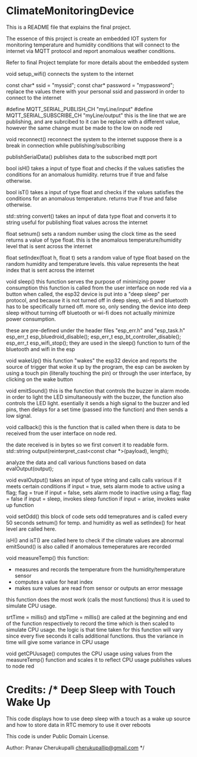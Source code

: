 # ClimateMonitoringDevice


This is a README file that explains the final project. 

The essence of this project is create an embedded IOT system for monitoring temperature and humidity conditions
that will connect to the internet via MQTT protocol and report anomalous weather conditions. 

Refer to final Project template for more details about the embedded system 

void setup_wifi() 
connects the system to the internet 

const char* ssid = "myssid";
const char* password = "mypassword";
replace the values there with your personal ssid and password in order to connect to the internet 

#define MQTT_SERIAL_PUBLISH_CH "myLine/input"
#define MQTT_SERIAL_SUBSCRIBE_CH "myLine/output"
this is the line that we are publishing, and are subrcibed to
it can be replace with a different value, however the same change must be made to the low on node red 

void reconnect()
reconnect the system to the internet suppose there is a break in connection while publishing/subscribing 

publishSerialData()
publishes data to the subscribed mqtt port 

bool isH()
takes a input of type float and checks if the values 
satisfies the conditions for an anomalous humidity. 
returns true if true and false otherwise. 

bool isT()
takes a input of type float and checks if the values 
satisfies the conditions for an anomalous temperature. 
returns true if true and false otherwise. 

std::string convert()
takes an input of data type float and converts it to string
useful for publishing float values across the internet 

float setnum()
sets a random number using the clock time as the seed
returns a value of type float. this is the anomalous
temperature/humidity level that is sent across the internet 

float setIndex(float h, float t)
sets a random value of type float based on the random humidity 
and temperature levels. this value represents the heat index that 
is sent across the internet 

void sleep()
this function serves the purpose of minimizing power consumption
this function is called from the user interface on node red via a button 
when called, the esp32 device is put into a "deep sleep" 
per protocol, and because it is not turned off in deep sleep, wi-fi and 
bluetooth has to be specifically turned off. 
more so, only sending the device into deep sleep without turning off bluetooth
or wi-fi does not actually minimize power consumption. 

these are pre-defined under the header files "esp_err.h" and "esp_task.h"
esp_err_t esp_bluedroid_disable();
esp_err_t esp_bt_controller_disable(); 
esp_err_t esp_wifi_stop(); 
they are used in the sleep() function to turn of the bluetooth and wifi in the esp 

void wakeUp() 
this function "wakes" the esp32 device and reports the source of trigger that woke it up 
by the program, the esp can be awoken by using a touch pin (literally touching the pin)
or through the user interface, by clicking on the wake button

void emitSound()
this is the function that controls the buzzer in alarm mode. 
in order to light the LED simultaneously with the buzzer, the function also controls 
the LED light. esentially it sends a high signal to the buzzer and led pins, then delays for 
a set time (passed into the function) and then sends a low signal. 

void callback()
this is the function that is called when there is data to be received from the 
user interface on node red. 

the date received is in bytes so we first convert it to readable form. 
std::string output(reinterpret_cast<const char *>(payload), length);

analyze the data and call various functions based on data 
evalOutput(output); 

void evalOutput()
takes an input of type string and calls calls various if it meets certain conditions 
if input = true, sets alarm mode to active using a flag; flag = true
if input = false, sets alarm mode to inactive using a flag; flag = false
if input = sleep, invokes sleep function 
if input = arise, invokes wake up function

void setOdd()
this block of code sets odd temepratures and is called every 50 seconds 
setnum() for temp. and humidity as well as setIndex() for heat level 
are called here. 

isH() and isT() are called here to check if the climate values are abnormal 
emitSound() is also called if anomalous temeperatures are recorded 

void measureTemp()
this function: 
- measures and records the temperature from the humidity/temperature sensor 
- computes a value for heat index 
- makes sure values are read from sensor or outputs an error message

this function does the most work (calls the most functions) thus it is used to 
simulate CPU usage. 

srtTime = millis() and stpTime = millis() are called at the beginning and end of the function 
respectively to record the time which is then scaled to simulate CPU usage. the logic is that 
time taken for this function will vary since every five seconds it
calls additional functions. thus the variance in time will give some variance in CPU usage 

void getCPUusage()
computes the CPU usage using values from the 
measureTemp() function and scales it to reflect CPU usage 
publishes values to node red 

Credits: 
/*
Deep Sleep with Touch Wake Up
=====================================
This code displays how to use deep sleep with
a touch as a wake up source and how to store data in
RTC memory to use it over reboots

This code is under Public Domain License.

Author:
Pranav Cherukupalli <cherukupallip@gmail.com>
*/






